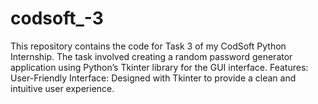 # codsoft_-3
This repository contains the code for Task 3 of my CodSoft Python Internship. The task involved creating a random password generator application using Python’s Tkinter library for the GUI interface.  Features: User-Friendly Interface: Designed with Tkinter to provide a clean and intuitive user experience.  
